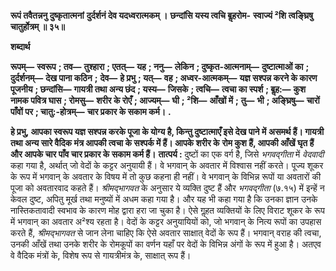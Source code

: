 **रूपं तवैतन्ननु दुष्कृतात्मनां** **दुर्दर्शनं देव यदध्वरात्मकम् ।** **छन्दांसि यस्य त्वचि बॢहरोम-** **स्वाज्यं ²शि त्वङ्घ्रिषु चातुर्होत्रम् ॥ ३५॥** 

**शब्दार्थ** 

**रूपम्—** **स्वरूप** **; तव—** **तुश्हारा** **; एतत्—** **यह** **; ननु—** **लेकिन** **; दुष्कृत-आत्मनाम्—** **दुष्टात्माओं का** **; दुर्दर्शनम्—** **देख पाना कठिन** **;** **देव—** **हे प्रभु** **; यत्—** **वह** **; अध्वर-आत्मकम्—** **यज्ञ सश्पन्न करने के कारण पूजनीय** **; छन्दांसि—** **गायत्री तथा अन्य छंद** **; यस्य—** **जिसके** **; त्वचि—** **त्वचा का स्पर्श** **; बॢह:—** **कुश नामक पवित्र घास** **; रोमसु—** **शरीर के रोएँ** **; आज्यम्—** **घी** **; ²शि—** **आँखों में** **;** **तु—** **भी** **; अङ्घ्रिषु—** **चारों पाँवों पर** **; चातु:-होत्रम्—** **चार प्रकार के सकाम कर्म।** **.** 

**हे प्रभु, आपका स्वरूप यज्ञ सश्पन्न करके पूजा के योग्य है, किन्तु दुष्टात्माएँ इसे देख पाने में** **असमर्थ हैं। गायत्री तथा अन्य सारे वैदिक मंत्र आपकी त्वचा के सश्पर्क में हैं। आपके शरीर के** **रोम कुश हैं, आपकी आँखें घृत हैं और आपके चार पाँव चार प्रकार के सकाम कर्म हैं।** **तात्पर्य :** दुष्टों का एक वर्ग है, जिसे *भगवद्गीता* में *वेदवादी* कहा गया है, अर्थात् जो वेदों के कट्टर अनुयायी हैं। वे भगवान् के अवतार में विश्वास नहीं करते। पूज्य शूकर के रूप में भगवान् के अवतार के विषय में तो कुछ कहना ही नहीं। वे भगवान् के विभिन्न रूपों या अवतारों की पूजा को अवतारवाद कहते हैं। *श्रीमद्भागवत* के अनुसार ये व्यक्ति दुष्ट हैं और *भगवद्गीता* (७.१५) में इन्हें न केवल दुष्ट, अपितु मूर्ख तथा मनुष्यों में अधम कहा गया है। और यह भी कहा गया है कि उनका ज्ञान उनके नास्तिकतावादी स्वभाव के कारण मोह द्वारा हरा जा चुका है। ऐसे गॢहत व्यक्तियों के लिए विराट शूकर के रूप में भगवान् का अवतार अ²श्य रहता है। वेदों के कट्टर अनुयायियों को, जो भगवान् के नित्य रूपों का उपहास करते हैं, *श्रीमद्भागवत* से जान लेना चाहिए कि ऐसे अवतार साक्षात् वेदों के रूप हैं। भगवान् वराह की त्वचा, उनकी आँखें तथा उनके शरीर के रोमकूपों का वर्णन यहाँ पर वेदों के विभिन्न अंगों के रूप में हुआ है। अतएव वे वैदिक मंत्रों के, विशेष रूप से गायत्रीमंत्र के, साक्षात् रूप हैं।  